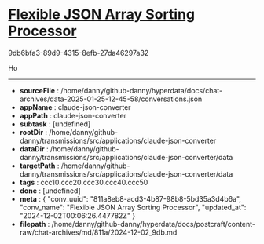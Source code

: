 # [Flexible JSON Array Sorting Processor](https://claude.ai/chat/811a8eb8-acd3-4b87-98b8-5bd35a3d4b6a)

9db6bfa3-89d9-4315-8efb-27da46297a32

Ho

---

* **sourceFile** : /home/danny/github-danny/hyperdata/docs/chat-archives/data-2025-01-25-12-45-58/conversations.json
* **appName** : claude-json-converter
* **appPath** : claude-json-converter
* **subtask** : [undefined]
* **rootDir** : /home/danny/github-danny/transmissions/src/applications/claude-json-converter
* **dataDir** : /home/danny/github-danny/transmissions/src/applications/claude-json-converter/data
* **targetPath** : /home/danny/github-danny/transmissions/src/applications/claude-json-converter/data
* **tags** : ccc10.ccc20.ccc30.ccc40.ccc50
* **done** : [undefined]
* **meta** : {
  "conv_uuid": "811a8eb8-acd3-4b87-98b8-5bd35a3d4b6a",
  "conv_name": "Flexible JSON Array Sorting Processor",
  "updated_at": "2024-12-02T00:06:26.447782Z"
}
* **filepath** : /home/danny/github-danny/hyperdata/docs/postcraft/content-raw/chat-archives/md/811a/2024-12-02_9db.md